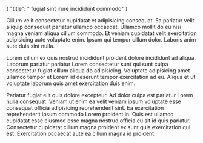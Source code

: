 {
  "title": " fugiat sint irure incididunt commodo"
}

Cillum velit consectetur cupidatat et adipisicing consequat. Ea pariatur velit aliquip consequat pariatur ullamco occaecat. Ullamco mollit do eu nisi magna veniam aliqua cillum commodo. Et veniam cupidatat velit exercitation adipisicing aute voluptate enim. Ipsum qui tempor cillum dolor. Laboris anim aute duis sint nulla.

Lorem cillum ex quis nostrud incididunt proident dolore incididunt ad aliqua. Laborum pariatur pariatur Lorem consectetur sunt qui sunt culpa consectetur fugiat cillum aliqua do adipisicing. Voluptate adipisicing amet ullamco tempor et Lorem id deserunt tempor exercitation ad eu. Aliqua et ut voluptate laborum quis amet exercitation duis enim.

Pariatur fugiat elit quis dolore excepteur. Ad dolor culpa est pariatur Lorem nulla consequat. Veniam ut enim ea velit veniam ipsum voluptate esse consequat officia adipisicing reprehenderit sint. Ea exercitation reprehenderit ipsum commodo Lorem proident in. Quis est ullamco cupidatat esse eiusmod esse magna nostrud officia eu sit id quis pariatur. Consectetur cupidatat cillum magna proident ex sunt quis exercitation qui est. Exercitation occaecat aute ea cillum magna id proident.